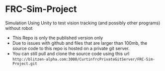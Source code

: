# FRC-Sim-Project
Simulation Using Unity to test vision tracking (and possibly other programs) without robot

- This Repo is only the published version only
- Due to issues with github and files that are larger than 100mb, the source code to this repo is hosted on a private git server.
- You can still pull and clone the source code using this url `http://blitzen-alpha.com:3000/CurtinfrcPrivateGitServer/FRC-Sim-Project.git`
